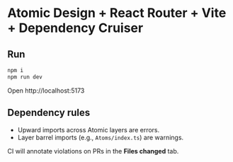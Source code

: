 # Atomic Design + React Router + Vite + Dependency Cruiser

## Run
```bash
npm i
npm run dev
```

Open http://localhost:5173

## Dependency rules
- Upward imports across Atomic layers are errors.
- Layer barrel imports (e.g., `Atoms/index.ts`) are warnings.

CI will annotate violations on PRs in the **Files changed** tab.

